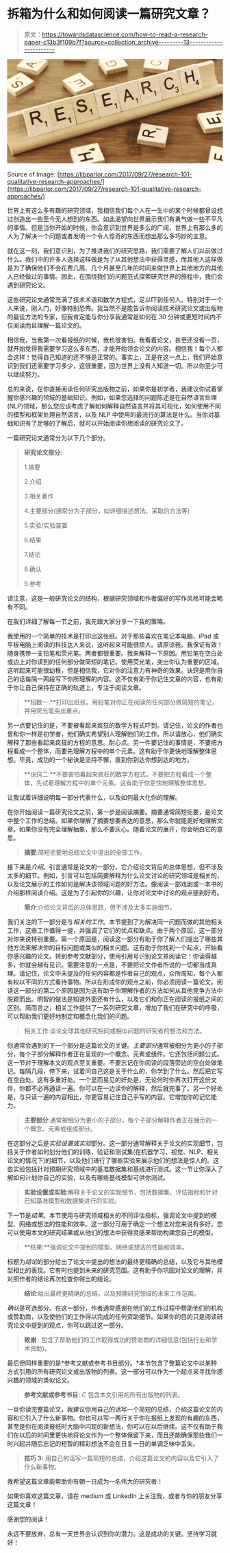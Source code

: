 # 拆箱为什么和如何阅读一篇研究文章？

> 原文：<https://towardsdatascience.com/how-to-read-a-research-paper-c13b3f109b7f?source=collection_archive---------13----------------------->

![](img/3c4c7eec05df97457544a311e3edb824.png)

Source of Image: [https://libparlor.com/2017/09/27/research-101-qualitative-research-approaches/](https://libparlor.com/2017/09/27/research-101-qualitative-research-approaches/)

世界上有这么多有趣的研究领域，我相信我们每个人在一生中的某个时候都曾设想过创造出一些至今无人想到的东西。如此渴望向世界展示我们有勇气做一些不平凡的事情。但是当你开始的时候，你会意识到世界是多么的广阔，世界上有那么多的人为了解决一个问题或者发明一个令人惊奇的东西而想出那么多巧妙的主意。

就在这一刻，我们意识到，为了推进我们的研究思路，我们需要了解人们以前做过什么。我们中的许多人选择这样做是为了从其他想法中获得灵感，而其他人这样做是为了确保他们不会花费几周、几个月甚至几年的时间来做世界上其他地方的其他人已经做过的事情。因此，在围绕我们的问题范式探索研究世界的旅程中，我们会遇到研究论文。

这些研究论文通常充满了技术术语和数学方程式，足以吓到任何人。特别对于一个人来说，刚入门，好像特别恐怖。我当然不是能告诉你阅读技术研究论文或出版物的最佳方法的专家，但我肯定能与你分享我通常是如何在 30 分钟或更短时间内不仅阅读而且理解一篇论文的。

相信我，当我第一次看报纸的时候，我也很害怕。我看着论文，甚至还没看一页，就开始觉得我需要学习这么多东西，才能开始领会论文的内容。相信我！每个人都会这样！觉得自己知道的还不够是正常的。事实上，正是在这一点上，我们开始意识到我们还需要学习多少，这很重要，因为世界上没有人知道一切。所以你至少可以继续努力。

总的来说，在你直接阅读任何研究出版物之前，如果你是初学者，我建议你试着掌握你感兴趣的领域的基础知识。例如，如果您选择的问题陈述是在自然语言处理(NLP)领域，那么您应该考虑了解如何解释自然语言并将其可视化，如何使用不同的模型和框架处理自然语言，以及 NLP 中使用的最流行的算法是什么。当你对基础知识有了足够的了解后，就可以开始阅读你想阅读的研究论文了。

一篇研究论文通常分为以下几个部分。

> **研究论文部分:**
> 
> 1.摘要
> 
> 2.介绍
> 
> 3.相关著作
> 
> 4.主要部分(通常分为子部分，如详细描述想法、采取的方法等)
> 
> 5.实验/实验装置
> 
> 6.结果
> 
> 7.结论
> 
> 8.确认
> 
> 9.参考

请注意，这是一般研究论文的结构，根据研究领域和作者偏好的写作风格可能会略有不同。

在我们详细了解每一节之前，我先跟大家分享一下我的策略。

我使用的一个简单的技术是打印出这张纸。对于那些喜欢在笔记本电脑、iPad 或平板电脑上阅读的科技达人来说，这听起来可能很烦人。请原谅我。我保证有效！随身携带一支铅笔和荧光笔。两者都很重要。我来解释一下原因。用铅笔在空白处或边上对你读到的任何部分做简短的笔记。使用荧光笔，突出你认为重要的区域。这听起来可能很幼稚，但是相信我，它对你的注意力有神奇的效果。诀窍是用你自己的话每隔一两段写下你所理解的内容。这不仅有助于你记住文章的内容，也有助于你让自己保持在正确的轨道上，专注于阅读文章。

> **招数一:**打印出纸张。用铅笔对你正在阅读的任何部分做简短的笔记，并用荧光笔突出重点。

另一点要记住的是，不要被看起来疯狂的数学方程式吓到。请记住，论文的作者也曾和你一样是初学者，他们确实希望别人理解他们的工作。所以请放心，他们确实解释了那些看起来疯狂的方程的意思。耐心点。另一件要记住的事情是，不要把方程看成一个整体，而要先理解方程中的单个元素。这有助于你更快地理解整体思想。毕竟，成功的一个秘诀是坚持不懈，直到你到达你想到达的地方。

> **诀窍二:**不要害怕看起来疯狂的数学方程式。不要把方程看成一个整体，先试着理解方程中的单个元素。这有助于你更快地理解整体思想。

让我试着详细说明每一部分代表什么，以及如何最大化你的理解。

在你开始阅读一篇研究论文之前，第一步是阅读摘要。摘要通常简短扼要，是论文中整个工作的总结。如果你理解了摘要想要表达的意思，那么你就能更好地理解文章。如果你没有完全理解抽象，那么不要灰心。随着论文的展开，你会明白它的意思。

> **摘要**:简短扼要地总结论文中提出的全部工作。

接下来是*介绍*。引言通常是论文的一部分，它介绍论文背后的总体思想，但不涉及太多的细节。例如，引言可以包括简要解释为什么论文讨论的研究领域是相关的，以及论文展示的工作如何是解决该领域问题的好方法。像阅读一部戏剧或一本书的介绍那样阅读介绍。这是为了引起你的兴趣，让你对论文中讨论的观点感到好奇。

> **简介**:介绍论文背后的总体思路，但不涉及太多实施细节。

我们关注的下一部分是与*相关的工作*。本节提到了为解决同一问题而做的其他相关工作，这些工作值得一提，并强调了它们的优点和缺点。由于两个原因，这一部分对你来说特别重要。第一个原因是，阅读这一部分有助于你了解人们提出了哪些其他方法来解决你的目标问题或类似的相关问题。这有助于你找到一个起点，开始看你感兴趣的论文。转到参考文献部分，使用引用号识别论文并阅读它！你读得越多，你就会越有见识。需要注意的一点是，不要把论文作者所说的一切都当成真理。请记住，论文中未提及的任何内容都是作者自己的观点，众所周知，每个人都有权以不同的方式看待事物。所以在形成你的观点之前，你必须阅读一篇论文。阅读这一部分的第二个原因是因为这有助于你理解作者的方法如何从其他竞争方法中脱颖而出。明智的做法是知道外面还有什么，以及它们和你正在阅读的报纸之间的区别。简而言之，相关工作提供了一系列研究文章，增加了我们在研究中的呼吸，可以帮助我们更好地制定和概念化我们的问题。

> 相关工作:谈论全球其他研究相同或相似问题的研究者的想法和方法。

你通常会遇到的下一个部分是这篇论文的关键。*主要部分*通常被细分为更小的子部分，每个子部分解释作者正在呈现的一个概念、元素或组件。它还包括问题公式。这一节对于理解本文的观点至关重要。不要忘记在你阅读的段落旁边的空白处做笔记。每隔几段，停下来，试着问自己这是关于什么的，你学到了什么。然后把它写在空白处。这有多重好处。一个显而易见的好处是，无论何时你再次打开这份文件，你都不必再通读一遍。你可以在一边读你的解释，然后就完事了。另一个好处是，与只读一遍的内容相比，你更容易记住自己手写的内容。它增加你的记忆能力。

> **主要部分**:通常被细分为更小的子部分，每个子部分解释作者正在展示的一个概念、元素或组成部分。

在这部分之后是*实验设置或实验*部分。这一部分通常解释关于论文的实现细节，包括关于作者如何划分他们的训练、验证和测试集(在机器学习、视觉、NLP、相关论文的情况下)的细节，以及他们进行了哪些实验来展示他们的想法是惊人的。这些实验包括针对预期研究领域中的基准数据集和基线进行测试。这一节让你深入了解如何计划你自己的实验，以及有哪些基线模型可供你测试。

> **实验设置或实验**:解释关于论文的实现细节，包括数据集、评估指标和针对已知基准模型和数据集进行的实验。

下一节是*结果*。本节使用与研究领域相关的不同评估指标，强调论文中提到的模型、网络或想法的性能和效率。这一部分可用于确定一个想法对您来说有多好，您可以使用本文的研究结果或从他们的想法中获得灵感来帮助构建您自己的模型。

> **结果:**强调论文中提到的模型、网络或想法的性能和效率。

标题为*结论*的部分给出了论文中提出的想法的最终更精确的总结，以及它与其他模型相比的表现。它有时也提到未来的研究范围。这有助于你巩固对论文的理解，并对照作者的结论再次检查你得出的结论。

> **结论**:给出最终更精确的总结，以及预期研究领域的未来工作范围。

*确认*是可选部分。在这一部分，作者通常感谢在他们的工作过程中帮助他们的机构或赞助商，以及使他们的工作得以完成的任何资助细节。如果你的目的只是阅读研究论文中提到的观点，你可以跳过这一部分。

> **致谢** : 包含了帮助他们的工作取得成功的赞助商的详细信息(包括行业和学术资助)。

最后但同样重要的是*参考文献或参考书目部分。*本节包含了整篇论文中以某种方式引用的所有研究论文或出版物的列表。这一部分可以作为一个起点来寻找你感兴趣的领域的类似论文。

> **参考文献或参考书目:** *C* 包含本文引用的所有出版物的列表。

一旦你读完整篇论文，我建议你用自己的话写一个简短的总结，介绍这篇论文的内容和它引入了什么新事物。你也可以写一两行关于你在报纸上发现的有趣的东西，甚至是你在阅读报纸时大脑中闪现的新想法，你可以在以后继续。这不仅有助于我们在以后的时间里更快地将论文作为一个整体保留下来，而且还能确保那些我们一时兴起并随后忘记的短暂的精彩想法不会在日复一日的单调乏味中丢失。

> **技巧 3:** 用自己的话写一篇简短的总结，介绍这篇论文的内容以及它引入了什么新事物。

我希望这篇文章能帮助你有朝一日成为一名伟大的研究者！

如果你喜欢这篇文章，请在 medium 或 LinkedIn 上关注我，或者与你的朋友分享这篇文章！

感谢您的阅读！

永远不要放弃，总有一天世界会认识到你的潜力。这是成功的关键。坚持学习就好！